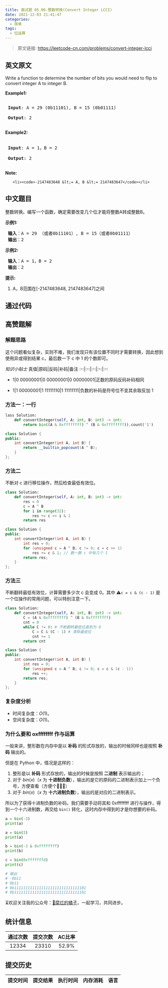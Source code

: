 ```yaml
---
title: 面试题 05.06-整数转换(Convert Integer LCCI)
date: 2021-12-03 21:41:47
categories:
  - 简单
tags:
  - 位运算
---
```


> 原文链接: https://leetcode-cn.com/problems/convert-integer-lcci


## 英文原文
<div><p>Write a function to determine the number of bits you would need to flip to convert integer A to integer B.</p>

<p><strong>Example1:</strong></p>

<pre>
<strong> Input</strong>: A = 29 (0b11101), B = 15 (0b01111)
<strong> Output</strong>: 2
</pre>

<p><strong>Example2:</strong></p>

<pre>
<strong> Input</strong>: A = 1，B = 2
<strong> Output</strong>: 2
</pre>

<p><strong>Note:</strong></p>

<ol>
	<li><code>-2147483648 &lt;= A, B &lt;= 2147483647</code></li>
</ol>
</div>

## 中文题目
<div><p>整数转换。编写一个函数，确定需要改变几个位才能将整数A转成整数B。</p>

<p> <strong>示例1:</strong></p>

<pre>
<strong> 输入</strong>：A = 29 （或者0b11101）, B = 15（或者0b01111）
<strong> 输出</strong>：2
</pre>

<p> <strong>示例2:</strong></p>

<pre>
<strong> 输入</strong>：A = 1，B = 2
<strong> 输出</strong>：2
</pre>

<p> <strong>提示:</strong></p>

<ol>
<li>A，B范围在[-2147483648, 2147483647]之间</li>
</ol>
</div>

## 通过代码
<RecoDemo>
</RecoDemo>


## 高赞题解
### 解题思路
这个问题看似复杂，实则不难，我们发现只有该位置不同时才需要转换，因此想到使用异或得到结果 c，最后数一下 c 中 1 的个数即可。

*知识小贴士*
真值|原码|反码|补码|备注
:-:|:-:|:-:|:-:|:-:
+ 1|0 00000001|0 00000001|0 00000001|正数的原码反码补码相同
- 1|1 00000001|1 11111110|1 11111111|负数的补码是符号位不变其余取反加 1
### 方法一：一行
```python []
lass Solution:
    def convertInteger(self, A: int, B: int) -> int:
        return bin((A & 0xffffffff) ^ (B & 0xffffffff)).count('1')
```
```cpp []
class Solution {
public:
    int convertInteger(int A, int B) {
        return __builtin_popcount(A ^ B);
    }
};
```

### 方法二
不断对 c 进行移位操作，然后检查最低有效位。
```python []
class Solution:
    def convertInteger(self, A: int, B: int) -> int:
        res = 0
        c = A ^ B
        for i in range(32):
            res += c >> i & 1
        return res
```

```cpp []
class Solution {
public:
    int convertInteger(int A, int B) {
        int res = 0;
        for (unsigned c = A ^ B; c != 0; c = c >> 1)
            res += c & 1; // 数一数 c 中有几个 1
        return res;
    }
};
```

### 方法三
不断翻转最低有效位，计算需要多少次 c 会变成 0。其中 ⚠️`c = c & (c - 1)` 是一个位操作的常用问题，可以特别注意一下。
```python []
class Solution:
    def convertInteger(self, A: int, B: int) -> int:
        C = (A & 0xffffffff) ^ (B & 0xffffffff)
        cnt = 0
        while C != 0: # 不断翻转最低位直到为 0
            C = C & (C - 1) # 清除最低位
            cnt += 1
        return cnt
```
```cpp []
class Solution {
public:
    int convertInteger(int A, int B) {
        int res = 0;
        for (unsigned c = A ^ B; c != 0; c = c & (c - 1))
            res ++;
        return res;
    }
};
```
### 复杂度分析
- 时间复杂度：$O(1)$。
- 空间复杂度：$O(1)$。

### 为什么要和 oxffffffff 作与运算
一般来讲，整形数在内存中是以 **补码** 的形式存放的，输出的时候同样也是按照 **补码** 输出的。

但是在 Python 中，情况是这样的：
1. 整形是以 **补码** 形式存放的，输出的时候是按照 **二进制** 表示输出的；
2. 对于 $bin(x)$（$x$ 为 **十进制负数**），输出的是它的原码的二进制表示加上一个负号，方便查看（方便个🔨🔨🔨）
3. 对于 $bin(x)$（$x$ 为 **十六进制负数**），输出的是对应的二进制表示。

所以为了获得十进制负数的补码，我们需要手动将其和 0xffffffff 进行与操作，得到一个十六进制数，再交给 `bin()` 转化，这时内存中得到的才是你想要的补码。 

```python
a = bin(-3)
print(a)

a = bin(3)
print(a)

b = bin(-3 & 0xffffffff)
print(b)

c = bin(0xfffffffd)
print(c)

# 输出
# -0b11
# 0b11
# 0b11111111111111111111111111111101
# 0b11111111111111111111111111111101
```

⏳欢迎关注我的公众号：[🍊腐烂的橘子](https://i.loli.net/2020/04/13/YXqJvPAyN5QSL6t.jpg)，一起学习，共同进步。

## 统计信息
| 通过次数 | 提交次数 | AC比率 |
| :------: | :------: | :------: |
|    12334    |    23310    |   52.9%   |

## 提交历史
| 提交时间 | 提交结果 | 执行时间 |  内存消耗  | 语言 |
| :------: | :------: | :------: | :--------: | :--------: |
